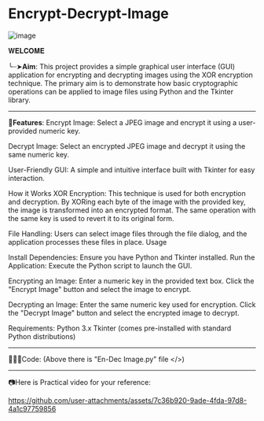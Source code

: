 # Encrypt-Decrypt-Image
   ![image](https://github.com/user-attachments/assets/4a07ead8-1064-4fb4-8666-fb7bd025b423)

𝐖𝐄𝐋𝐂𝐎𝐌𝐄

╰┈➤**Aim**:
This project provides a simple graphical user interface (GUI) application for encrypting and decrypting images using the XOR encryption technique. The primary aim is to demonstrate how basic cryptographic operations can be applied to image files using Python and the Tkinter library.
___
🎯**Features**:
Encrypt Image: Select a JPEG image and encrypt it using a user-provided numeric key.

Decrypt Image: Select an encrypted JPEG image and decrypt it using the same numeric key.

User-Friendly GUI: A simple and intuitive interface built with Tkinter for easy interaction.

How it Works
XOR Encryption: This technique is used for both encryption and decryption. By XORing each byte of the image with the provided key, the image is transformed into an encrypted format. The same operation with the same key is used to revert it to its original form.

File Handling: Users can select image files through the file dialog, and the application processes these files in place.
Usage

Install Dependencies: Ensure you have Python and Tkinter installed.
Run the Application: Execute the Python script to launch the GUI.

Encrypting an Image:
Enter a numeric key in the provided text box.
Click the "Encrypt Image" button and select the image to encrypt. 

Decrypting an Image:
Enter the same numeric key used for encryption.
Click the "Decrypt Image" button and select the encrypted image to decrypt.

Requirements: Python 3.x
Tkinter (comes pre-installed with standard Python distributions) 
___
👩🏻‍💻Code: (Above there is "En-Dec Image.py" file </>)
***
📷Here is Practical video for your reference:

https://github.com/user-attachments/assets/7c36b920-9ade-4fda-97d8-4a1c97759856



